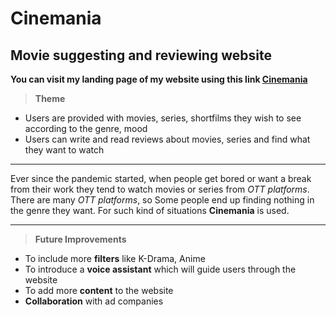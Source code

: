 # **Cinemania**
## Movie suggesting and reviewing website
__You can visit my landing page of my website using this link
[Cinemania](https://github.com/SahasraReddy22/Cognizance/blob/main/Task-3.png)__

> __Theme__

* Users are provided with movies, series, shortfilms they wish to see according to the genre, mood
* Users can write and read reviews about movies, series and find what they want to watch

---
Ever since the pandemic started, when people get bored or want a break from their work they tend to watch movies or series from *OTT platforms*. <br>There are many *OTT platforms*, so Some people end up finding nothing in the genre they want.
For such kind of situations __**Cinemania**__ is used.

<hr>


> __Future Improvements__

*  To include more __filters__ like K-Drama, Anime
*  To introduce a **voice assistant** which will guide users through the website
* To add more **content** to the website 
* __Collaboration__ with ad companies
